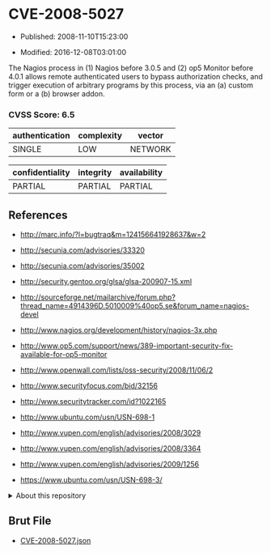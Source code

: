 # CVE-2008-5027

- Published: 2008-11-10T15:23:00

- Modified: 2016-12-08T03:01:00

The Nagios process in (1) Nagios before 3.0.5 and (2) op5 Monitor before 4.0.1 allows remote authenticated users to bypass authorization checks, and trigger execution of arbitrary programs by this process, via an (a) custom form or a (b) browser addon.

### CVSS Score: **6.5**

| authentication | complexity | vector |
| --- | --- | --- |
| SINGLE | LOW | NETWORK |

| confidentiality | integrity | availability |
| --- | --- | --- |
| PARTIAL | PARTIAL | PARTIAL |

## References

* http://marc.info/?l=bugtraq&m=124156641928637&w=2

* http://secunia.com/advisories/33320

* http://secunia.com/advisories/35002

* http://security.gentoo.org/glsa/glsa-200907-15.xml

* http://sourceforge.net/mailarchive/forum.php?thread_name=4914396D.5010009%40op5.se&forum_name=nagios-devel

* http://www.nagios.org/development/history/nagios-3x.php

* http://www.op5.com/support/news/389-important-security-fix-available-for-op5-monitor

* http://www.openwall.com/lists/oss-security/2008/11/06/2

* http://www.securityfocus.com/bid/32156

* http://www.securitytracker.com/id?1022165

* http://www.ubuntu.com/usn/USN-698-1

* http://www.vupen.com/english/advisories/2008/3029

* http://www.vupen.com/english/advisories/2008/3364

* http://www.vupen.com/english/advisories/2009/1256

* https://www.ubuntu.com/usn/USN-698-3/

<details>
<summary>About this repository</summary> 

  This repository is part of the project [Live Hack CVE](https://github.com/Live-Hack-CVE). Main website can be found [www.live-hack.org](https://www.live-hack.org) 
  
  Made by [Sn0wAlice](https://github.com/Sn0wAlice) for the people that care about security and need to have a feed of the latest CVEs. Hope you enjoy it, don't forget to star the repo and follow me on [Twitter](https://twitter.com/Sn0wAlice) and [Github](https://github.com/Sn0wAlice). And that is my [personnal website](https://www.alice-snow.me/)

  - [Home Page](https://github.com/Live-Hack-CVE)
  - [Framework](https://github.com/Live-Hack-CVE/cve-framework)
  - [CVE database](https://github.com/Live-Hack-CVE/full_database)
  - [Changelog](https://github.com/Live-Hack-CVE/Changelog)
</details>

## Brut File

* [CVE-2008-5027.json](https://raw.githubusercontent.com/Live-Hack-CVE/full_database/main/cves/2008/CVE-2008-5027.json)

